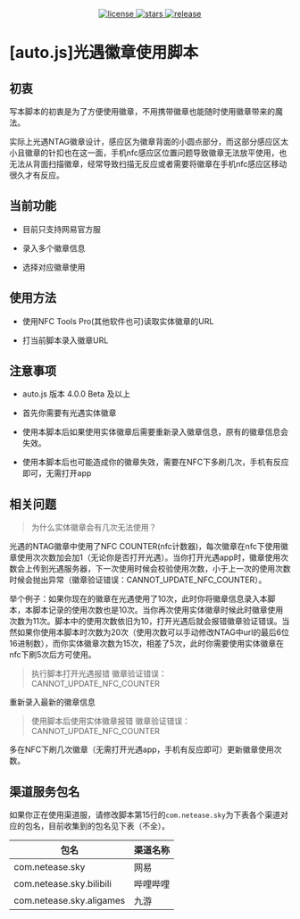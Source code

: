 <p align="center">
  <a href="https://github.com/rainerosion/skyBadge/blob/master/LICENSE">
    <img src="https://img.shields.io/github/license/rainerosion/skyBadge" alt="license">
  </a>
  <a href="https://github.com/rainerosion/skyBadge">
    <img src="https://img.shields.io/github/stars/rainerosion/skyBadge" alt="stars">
  </a>
  <a href="https://github.com/rainerosion/skyBadge/releases">
    <img src="https://img.shields.io/github/v/release/rainerosion/skyBadge?include_prereleases" alt="release">
  </a>
</p>

# [auto.js]光遇徽章使用脚本

## 初衷

写本脚本的初衷是为了方便使用徽章，不用携带徽章也能随时使用徽章带来的魔法。

实际上光遇NTAG徽章设计，感应区为徽章背面的小圆点部分，而这部分感应区太小且徽章的针扣也在这一面，手机nfc感应区位置问题导致徽章无法放平使用，也无法从背面扫描徽章，经常导致扫描无反应或者需要将徽章在手机nfc感应区移动很久才有反应。

## 当前功能

- 目前只支持网易官方服

- 录入多个徽章信息

- 选择对应徽章使用

## 使用方法

- 使用NFC Tools Pro(其他软件也可)读取实体徽章的URL

- 打当前脚本录入徽章URL

## 注意事项
- auto.js 版本 4.0.0 Beta 及以上

- 首先你需要有光遇实体徽章

- 使用本脚本后如果使用实体徽章后需要重新录入徽章信息，原有的徽章信息会失效。

- 使用本脚本后也可能造成你的徽章失效，需要在NFC下多刷几次，手机有反应即可，无需打开app

## 相关问题 

> 为什么实体徽章会有几次无法使用？

光遇的NTAG徽章中使用了NFC COUNTER(nfc计数器)，每次徽章在nfc下使用徽章使用次次数加会加1（无论你是否打开光遇）。当你打开光遇app时，徽章使用次数会上传到光遇服务器，下一次使用时候会校验使用次数，小于上一次的使用次数时候会抛出异常（徽章验证错误：CANNOT_UPDATE_NFC_COUNTER）。

举个例子：如果你现在的徽章在光遇使用了10次，此时你将徽章信息录入本脚本，本脚本记录的使用次数也是10次。当你再次使用实体徽章时候此时徽章使用次数为11次。脚本中的使用次数依旧为10，打开光遇后就会报错徽章验证错误。当然如果你使用本脚本时次数为20次（使用次数可以手动修改NTAG中url的最后6位16进制数），而你实体徽章次数为15次，相差了5次，此时你需要使用实体徽章在nfc下刷5次后方可使用。

> 执行脚本打开光遇报错 徽章验证错误：CANNOT_UPDATE_NFC_COUNTER

重新录入最新的徽章信息

> 使用脚本后使用实体徽章报错 徽章验证错误：CANNOT_UPDATE_NFC_COUNTER 

多在NFC下刷几次徽章（无需打开光遇app，手机有反应即可）更新徽章使用次数。


## 渠道服务包名

如果你正在使用渠道服，请修改脚本第15行的`com.netease.sky`为下表各个渠道对应的包名，目前收集到的包名见下表（不全）。

| 包名                     | 渠道名称 |
| ------------------------ | -------- |
| com.netease.sky          | 网易     |
| com.netease.sky.bilibili | 哔哩哔哩 |
| com.netease.sky.aligames | 九游     |
